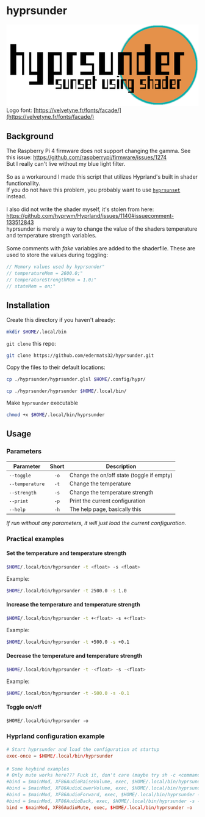 # hyprsunder
![logo](hyprsunder.png)
<br>
Logo font: [https://velvetyne.fr/fonts/facade/](https://velvetyne.fr/fonts/facade/)

## Background
The Raspberry Pi 4 firmware does not support changing the gamma. See this issue: https://github.com/raspberrypi/firmware/issues/1274
<br>
But I really can't live without my blue light filter.
<br><br>
So as a workaround I made this script that utilizes Hyprland's built in shader functionallity. 
<br>
If you do not have this problem, you probably want to use [`hyprsunset`](https://wiki.hyprland.org/Hypr-Ecosystem/hyprsunset/) instead.
<br>
<br>
I also did not write the shader myself, it's stolen from here: https://github.com/hyprwm/Hyprland/issues/1140#issuecomment-133512843
<br>
hyprsunder is merely a way to change the value of the shaders temperature and temperature strength variables.
<br>
<br>
Some comments with *fake* variables are added to the shaderfile. These are used to store the values during toggling:
```c
// Memory values used by hyprsunder"
// temperatureMem = 2600.0;"
// temperatureStrengthMem = 1.0;"
// stateMem = on;"
```
## Installation
Create this directory if you haven't already:
```sh
mkdir $HOME/.local/bin
```
`git clone` this repo:
```sh
git clone https://github.com/edermats32/hyprsunder.git
```
Copy the files to their default locations:
```sh
cp ./hyprsunder/hyprsunder.glsl $HOME/.config/hypr/
```
```sh
cp ./hyprsunder/hyprsunder $HOME/.local/bin/
```
Make `hyprsunder` executable
```sh
chmod +x $HOME/.local/bin/hyprsunder
```
## Usage
### Parameters
| Parameter       | Short | Description                               |
|-----------------|:-----:|-------------------------------------------|
| `--toggle`      | `-o`  | Change the on/off state (toggle if empty) |
| `--temperature` | `-t`  | Change the temperature                    |
| `--strength`    | `-s`  | Change the temperature strength           |
| `--print`       | `-p`  | Print the current configuration           |
| `--help`        | `-h`  | The help page, basically this             |

*If run without any parameters, it will just load the current configuration.*

### Practical examples
#### Set the temperature and temperature strength
```sh
$HOME/.local/bin/hyprsunder -t <float> -s <float>
```
Example:
```sh
$HOME/.local/bin/hyprsunder -t 2500.0 -s 1.0
```
#### Increase the temperature and temperature strength
```sh
$HOME/.local/bin/hyprsunder -t +<float> -s +<float>
```
Example:
```sh
$HOME/.local/bin/hyprsunder -t +500.0 -s +0.1
```
#### Decrease the temperature and temperature strength
```sh
$HOME/.local/bin/hyprsunder -t -<float> -s -<float>
```
Example:
```sh
$HOME/.local/bin/hyprsunder -t -500.0 -s -0.1
```
#### Toggle on/off
```
$HOME/.local/bin/hyprsunder -o
```
### Hyprland configuration example
```conf
# Start hyprsunder and load the configuration at startup
exec-once = $HOME/.local/bin/hyprsunder

# Some keybind examples
# Only mute works here??? Fuck it, don't care (maybe try sh -c <command> i'm to lazy atm)
#bind = $mainMod, XF86AudioRaiseVolume, exec, $HOME/.local/bin/hyprsunder -t +300.0
#bind = $mainMod, XF86AudioLowerVolume, exec, $HOME/.local/bin/hyprsunder -t -300.0
#bind = $mainMod, XF86AudioForward, exec, $HOME/.local/bin/hyprsunder -s +0.1
#bind = $mainMod, XF86AudioBack, exec, $HOME/.local/bin/hyprsunder -s -0.1
bind = $mainMod, XF86AudioMute, exec, $HOME/.local/bin/hyprsunder -o
```
